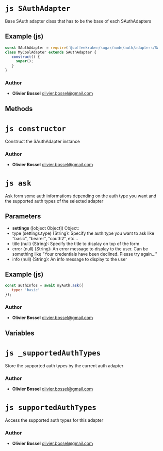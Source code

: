 


<!-- @namespace    sugar.node.auth.adapters -->

# ```js SAuthAdapter ```


Base SAuth adapter class that has to be the base of each SAuthAdapters



## Example (js)

```js
const SAuthAdapter = require('@coffeekraken/sugar/node/auth/adapters/SAuthAdapter');
class MyCoolAdapter extends SAuthAdapter {
   construct() {
     super();
   }
}
```


### Author
- **Olivier Bossel** <a href="mailto:olivier.bossel@gmail.com">olivier.bossel@gmail.com</a> 


## Methods




# ```js constructor ```


Construct the SAuthAdapter instance




### Author
- **Olivier Bossel** <a href="mailto:olivier.bossel@gmail.com">olivier.bossel@gmail.com</a> 





# ```js ask ```


Ask form some auth informations depending on the auth type you want and the supported auth types of the selected adapter

## Parameters

- **settings** ([object Object]) Object: 
- type (settings.type) {String}: Specify the auth type you want to ask like "basic", "bearer", "oauth2", etc...
- title (null) {String}: Specify the title to display on top of the form
- error (null) {String}: An error message to display to the user. Can be something like "Your credentials have been declined. Please try again..."
- info (null) {String}: An info message to display to the user



## Example (js)

```js
const authInfos = await myAuth.ask({
   type: 'basic'
});
```


### Author
- **Olivier Bossel** <a href="mailto:olivier.bossel@gmail.com">olivier.bossel@gmail.com</a> 


## Variables




# ```js _supportedAuthTypes ```


Store the supported auth types by the current auth adapter



### Author
- **Olivier Bossel** <a href="mailto:olivier.bossel@gmail.com">olivier.bossel@gmail.com</a> 





# ```js supportedAuthTypes ```


Access the supported auth types for this adapter



### Author
- **Olivier Bossel** <a href="mailto:olivier.bossel@gmail.com">olivier.bossel@gmail.com</a> 

